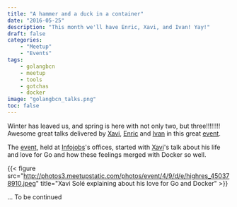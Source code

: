 ```yaml
---
title: "A hammer and a duck in a container"
date: "2016-05-25"
description: "This month we'll have Enric, Xavi, and Ivan! Yay!"
draft: false
categories:
    - "Meetup"
    - "Events"
tags:
    - golangbcn
    - meetup
    - tools
    - gotchas
    - docker
image: "golangbcn_talks.png"
toc: false
---
```


Winter has leaved us, and spring is here with not only two, but three!!!!!!!!
Awesome great talks delivered by [Xavi], [Enric] and [Ivan] in this great [event].

<!--more-->

The [event], held at [Infojobs]'s offices, started with [Xavi]'s talk about his life and love for Go and how these feelings merged with Docker so well.

{{< figure src="http://photos3.meetupstatic.com/photos/event/4/9/d/e/highres_450378910.jpeg" title="Xavi Solé explaining about his love for Go and Docker" >}}

... To be continued


  [Xavi]: https://twitter.com/xavi_xsb "Xavi Solé"
  [Enric]: https://twitter.com/enriclluelles "Enric Lluelles"
  [Ivan]: https://twitter.com/idanyliuk "Ivan Danyliuk"
  [event]: http://www.meetup.com/es-ES/Golang-Barcelona/events/230918952/ "Golang March Meetup"
  [Infojobs]: http://www.infojobs.net/ "Infojobs"
